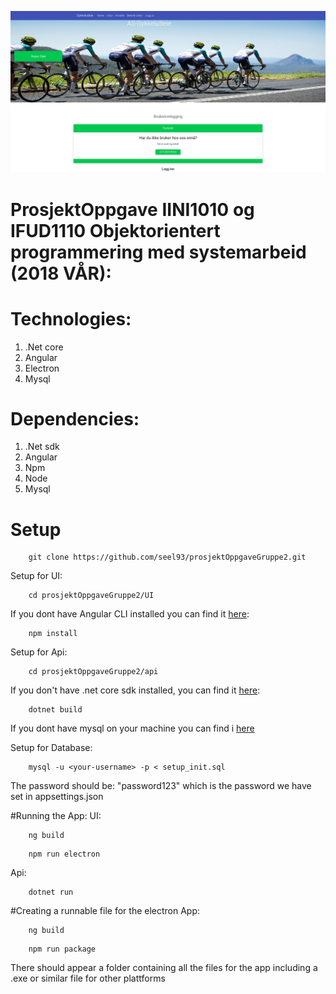 
![Alt text](app.png?raw=true "Sykkel utleie")

# ProsjektOppgave IINI1010 og IFUD1110 Objektorientert programmering med systemarbeid (2018 VÅR):


# Technologies:
1. .Net core
2. Angular
3. Electron
4. Mysql

# Dependencies:
1. .Net sdk
2. Angular
3. Npm
4. Node
5. Mysql

# Setup
```shell
    git clone https://github.com/seel93/prosjektOppgaveGruppe2.git
```
Setup for UI:

```shell
    cd prosjektOppgaveGruppe2/UI
```
If you dont have Angular CLI installed you can find it [here](https://angular.io/):

```shell
    npm install
```

Setup for Api:
```shell
    cd prosjektOppgaveGruppe2/api
```
If you don't have .net core sdk installed, you can find it [here](https://www.microsoft.com/net/download/):

```shell
    dotnet build
```
If you dont have mysql on your machine you can find i [here](https://dev.mysql.com/downloads/)

Setup for Database: 
```shell
    mysql -u <your-username> -p < setup_init.sql
```
The password should be: "password123" which is the password we have set in appsettings.json

#Running the App: 
UI:

```shell
    ng build 
```
```shell
    npm run electron
```

Api: 

```shell
    dotnet run
```

#Creating a runnable file for the electron App:

```shell
    ng build 
```
```shell
    npm run package
```
There should appear a folder containing all the files for the app including a .exe or similar file for other plattforms
